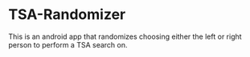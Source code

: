 # TSA-Randomizer
This is an android app that randomizes choosing either the left or right person to perform a TSA search on.
